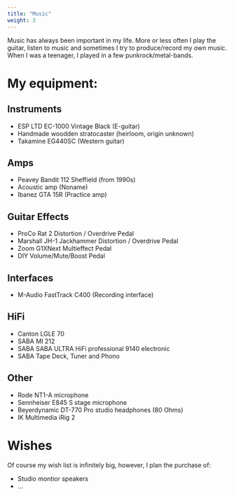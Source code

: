 ```yaml
---
title: "Music"
weight: 3
---
```


Music has always been important in my life. More or less often I play the guitar, listen to music and sometimes I try to produce/record my own music.
When I was a teenager, I played in a few punkrock/metal-bands.

# My equipment:

## Instruments

* ESP LTD EC-1000 Vintage Black (E-guitar)
* Handmade woodden stratocaster (heirloom, origin unknown)
* Takamine EG440SC (Western guitar)

## Amps

* Peavey Bandit 112 Sheffield (from 1990s)
* Acoustic amp (Noname)
* Ibanez GTA 15R (Practice amp)

## Guitar Effects

* ProCo Rat 2 Distortion / Overdrive Pedal
* Marshall JH-1 Jackhammer Distortion / Overdrive Pedal
* Zoom G1XNext Multieffect Pedal
* DIY Volume/Mute/Boost Pedal

## Interfaces

* M-Audio FastTrack C400 (Recording interface)

## HiFi

* Canton LGLE 70
* SABA MI 212
* SABA SABA ULTRA HiFi professional 9140 electronic
* SABA Tape Deck, Tuner and Phono

## Other

* Rode NT1-A microphone
* Sennheiser E845 S stage microphone
* Beyerdynamic DT-770 Pro studio headphones (80 Ohms)
* IK Mul­ti­media iRig 2

# Wishes

Of course my wish list is infinitely big, however, I plan the purchase of:

* Studio montior speakers
* ...
